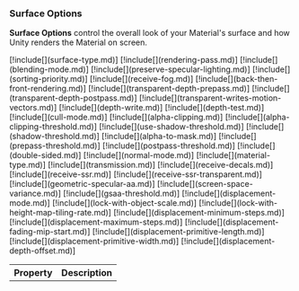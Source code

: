 
### Surface Options

**Surface Options** control the overall look of your Material's surface and how Unity renders the Material on screen.

<table>
<tr>
<th>Property</th>
<th>Description</th>
</tr>
[!include[](surface-type.md)]
[!include[](rendering-pass.md)]
[!include[](blending-mode.md)]
[!include[](preserve-specular-lighting.md)]
[!include[](sorting-priority.md)]
[!include[](receive-fog.md)]
[!include[](back-then-front-rendering.md)]
[!include[](transparent-depth-prepass.md)]
[!include[](transparent-depth-postpass.md)]
[!include[](transparent-writes-motion-vectors.md)]
[!include[](depth-write.md)]
[!include[](depth-test.md)]
[!include[](cull-mode.md)]
[!include[](alpha-clipping.md)]
[!include[](alpha-clipping-threshold.md)]
[!include[](use-shadow-threshold.md)]
[!include[](shadow-threshold.md)]
[!include[](alpha-to-mask.md)]
[!include[](prepass-threshold.md)]
[!include[](postpass-threshold.md)]
[!include[](double-sided.md)]
[!include[](normal-mode.md)]
[!include[](material-type.md)]
[!include[](transmission.md)]
[!include[](receive-decals.md)]
[!include[](receive-ssr.md)]
[!include[](receive-ssr-transparent.md)]
[!include[](geometric-specular-aa.md)]
[!include[](screen-space-variance.md)]
[!include[](gsaa-threshold.md)]
[!include[](displacement-mode.md)]
[!include[](lock-with-object-scale.md)]
[!include[](lock-with-height-map-tiling-rate.md)]
[!include[](displacement-minimum-steps.md)]
[!include[](displacement-maximum-steps.md)]
[!include[](displacement-fading-mip-start.md)]
[!include[](displacement-primitive-length.md)]
[!include[](displacement-primitive-width.md)]
[!include[](displacement-depth-offset.md)]
</table>